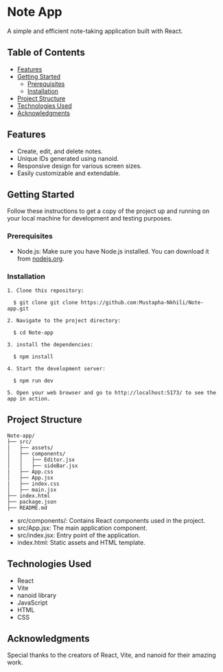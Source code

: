 # Note App

A simple and efficient note-taking application built with React.

## Table of Contents

- [Features](#Features)
- [Getting Started](#getting-started)
  - [Prerequisites](#prerequisites)
  - [Installation](#installation)
- [Project Structure](#project-structure)
- [Technologies Used](#technologies-used)
- [Acknowledgments](#acknowledgments)


## Features

- Create, edit, and delete notes.
- Unique IDs generated using nanoid.
- Responsive design for various screen sizes.
- Easily customizable and extendable.

## Getting Started

Follow these instructions to get a copy of the project up and running on your local machine for development and testing purposes.

### Prerequisites

- Node.js: Make sure you have Node.js installed. You can download it from [nodejs.org](https://nodejs.org/).

### Installation

```
1. Clone this repository:

  $ git clone git clone https://github.com:Mustapha-Nkhili/Note-app.git

2. Navigate to the project directory:

  $ cd Note-app

3. install the dependencies:

  $ npm install

4. Start the development server:

  $ npm run dev

5. Open your web browser and go to http://localhost:5173/ to see the app in action.

```

## Project Structure

 ```plaintext
Note-app/
├── src/
|   ├── assets/
│   ├── components/
│   │   ├── Editor.jsx
│   │   ├── sideBar.jsx
|   ├── App.css
│   ├── App.jsx
|   ├── index.css
│   ├── main.jsx
├── index.html
├── package.json
├── README.md
```
- src/components/: Contains React components used in the project.
- src/App.jsx: The main application component.
- src/index.jsx: Entry point of the application.
- index.html: Static assets and HTML template.

## Technologies Used

- React
- Vite
- nanoid library
- JavaScript
- HTML
- CSS

## Acknowledgments

Special thanks to the creators of React, Vite, and nanoid for their amazing work.
